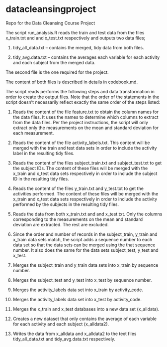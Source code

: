 datacleansingproject
====================

Repo for the Data Cleansing Course Project

The script run_analysis.R reads the train and test data from the files x_train.txt and and x_test.txt respectively and outputs two data files;

1)	tidy_all_data.txt – contains the merged, tidy data from both files.  

2)	tidy_avg.data.txt – contains the averages each variable for each activity and each subject from the merged data.

The second file is the one required for the project.

The content of both files is described in details in codebook.md.

The script reads performs the following steps and data transformation in order to create the output files.  Note that the order of the statements in the script doesn’t necessarily reflect exactly the same order of the steps listed:

1)	Reads the content of the file feature.txt to obtain the column names for the data files.  It uses the names to determine which columns to extract from the data files.  Per the project instructions, the script will only extract only the measurements on the mean and standard deviation for each measurement.

2)	Reads the content of the file activity_labels.txt.  This content will be merged with the train and test data sets in order to include the activity label in the resulting tidy files.

3)	Reads the content of the files subject_train.txt and subject_test.txt to get the subject IDs.  The content of these files will be merged with the x_train and x_test data sets respectively in order to include the subject ID in the resulting tidy files.

4)	Reads the content of the files y_train.txt and y_test.txt to get the activities performed.  The content of these files will be merged with the x_train and x_test data sets respectively in order to include the activity performed by the subjects in the resulting tidy files.

5)	Reads the data from both x_train.txt and and x_test.txt.  Only the columns corresponding to the measurements on the mean and standard deviation are extracted.  The rest are excluded.

6)	Since the order and number of records in the subject_train, y_train and x_train data sets match, the script adds a sequence number to each data set so that the data sets can be merged using the that sequence number.  It also does the same for the data sets subject_test, y_test  and x_test.

7)	Merges the subject_train and y_train data sets into x_train by sequence number.

8)	Merges the subject_test  and y_test into x_test by sequence number.

9)	Merges the activity_labels data set into x_train by activity_code.

10)	Merges the activity_labels data set into x_test by activity_code.

11)	Merges the x_train and x_test databases into a new data set (x_alldata).

12)	Creates a new dataset that only contains the average of each variable for each activity and each subject (x_alldata2).

13)	Writes the data from x_alldata and x_alldata2 to the text files tidy_all_data.txt and tidy_avg.data.txt respectively.
